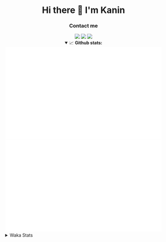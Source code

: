 <div align="center">
 <h1>Hi there 👋 I'm Kanin</h1>
 <h3>Contact me</h3>
 <a href="mailto:im@kanin.dev"><img src="https://img.shields.io/badge/gmail-%23D14836.svg?&style=for-the-badge&logo=gmail&logoColor=white"/></a>
 <a href="https://twitter.com/KaninTwt"><img src="https://img.shields.io/badge/twitter-%231DA1F2.svg?&style=for-the-badge&logo=twitter&logoColor=white"/></a>
 <a href="https://www.linkedin.com/in/KaninDev"><img src="https://img.shields.io/badge/linkedin-%230077B5.svg?&style=for-the-badge&logo=linkedin&logoColor=white"/></a>
<details open>
  <summary>📈 <b>Github stats:</b></summary>
  <img src="https://github.com/Kanin/Kanin/blob/master/scripts/GitHubStats/generated/overview.svg"/>
  <img src="https://github.com/Kanin/Kanin/blob/master/scripts/GitHubStats/generated/languages.svg"/>
</details>
</div>

<details>
 <summary>Waka Stats</summary>

<!--START_SECTION:waka-->
![Code Time](http://img.shields.io/badge/Code%20Time-2%2C520%20hrs%2058%20mins-blue)

![Profile Views](http://img.shields.io/badge/Profile%20Views-0-blue)

![Lines of code](https://img.shields.io/badge/From%20Hello%20World%20I%27ve%20Written-672.6%20thousand%20lines%20of%20code-blue)

**🐱 My GitHub Data** 

> 📦 179.4 kB Used in GitHub's Storage 
 > 
> 🏆 200 Contributions in the Year 2024
 > 
> 🚫 Not Opted to Hire
 > 
> 📜 26 Public Repositories 
 > 
> 🔑 17 Private Repositories 
 > 
**I'm an Early 🐤** 

```text
🌞 Morning                2904 commits        ███████░░░░░░░░░░░░░░░░░░   27.49 % 
🌆 Daytime                3133 commits        ███████░░░░░░░░░░░░░░░░░░   29.65 % 
🌃 Evening                3050 commits        ███████░░░░░░░░░░░░░░░░░░   28.87 % 
🌙 Night                  1478 commits        ███░░░░░░░░░░░░░░░░░░░░░░   13.99 % 
```
📅 **I'm Most Productive on Monday** 

```text
Monday                   2044 commits        █████░░░░░░░░░░░░░░░░░░░░   19.35 % 
Tuesday                  1507 commits        ████░░░░░░░░░░░░░░░░░░░░░   14.26 % 
Wednesday                1054 commits        ██░░░░░░░░░░░░░░░░░░░░░░░   09.98 % 
Thursday                 1630 commits        ████░░░░░░░░░░░░░░░░░░░░░   15.43 % 
Friday                   1783 commits        ████░░░░░░░░░░░░░░░░░░░░░   16.88 % 
Saturday                 1019 commits        ██░░░░░░░░░░░░░░░░░░░░░░░   09.65 % 
Sunday                   1528 commits        ████░░░░░░░░░░░░░░░░░░░░░   14.46 % 
```


📊 **This Week I Spent My Time On** 

```text
🕑︎ Time Zone: America/New_York

💬 Programming Languages: 
Python                   5 hrs 53 mins       █████████████████████░░░░   84.04 % 
YAML                     44 mins             ███░░░░░░░░░░░░░░░░░░░░░░   10.49 % 
virtualenv               15 mins             █░░░░░░░░░░░░░░░░░░░░░░░░   03.78 % 
.env file                3 mins              ░░░░░░░░░░░░░░░░░░░░░░░░░   00.91 % 
PythonStub               1 min               ░░░░░░░░░░░░░░░░░░░░░░░░░   00.43 % 

🔥 Editors: 
PyCharm                  7 hrs               █████████████████████████   100.00 % 

🐱‍💻 Projects: 
Naila.py                 5 hrs 9 mins        ██████████████████░░░░░░░   73.58 % 
NailaDjango              1 hr 45 mins        ██████░░░░░░░░░░░░░░░░░░░   25.08 % 
OhioBot                  5 mins              ░░░░░░░░░░░░░░░░░░░░░░░░░   01.35 % 
Unknown Project          0 secs              ░░░░░░░░░░░░░░░░░░░░░░░░░   00.00 % 

💻 Operating System: 
Windows                  7 hrs               █████████████████████████   100.00 % 
```

**I Mostly Code in Python** 

```text
Python                   32 repos            █████████████████░░░░░░░░   68.09 % 
Java                     5 repos             ███░░░░░░░░░░░░░░░░░░░░░░   10.64 % 
HTML                     3 repos             ██░░░░░░░░░░░░░░░░░░░░░░░   06.38 % 
TypeScript               2 repos             █░░░░░░░░░░░░░░░░░░░░░░░░   04.26 % 
Kotlin                   1 repo              █░░░░░░░░░░░░░░░░░░░░░░░░   02.13 % 
```



**Timeline**

![Lines of Code chart](https://raw.githubusercontent.com/Kanin/Kanin/master/assets/bar_graph.png)


 Last Updated on 31/12/2024 10:37:37 UTC
<!--END_SECTION:waka-->
</details>
